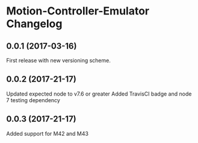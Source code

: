 # Motion-Controller-Emulator Changelog

## 0.0.1 (2017-03-16)
  First release with new versioning scheme.  

## 0.0.2 (2017-21-17)
  Updated expected node to v7.6 or greater
  Added TravisCI badge and node 7 testing dependency

## 0.0.3 (2017-21-17)
  Added support for M42 and M43

